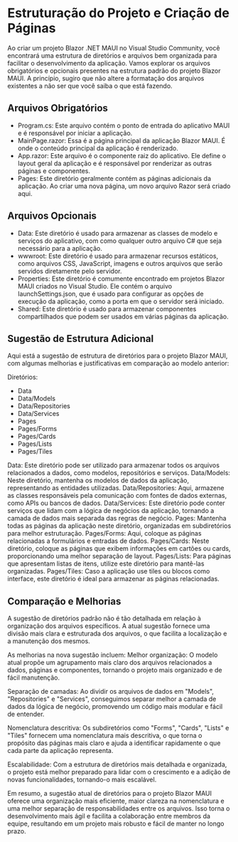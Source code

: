 # Estruturação do Projeto e Criação de Páginas

Ao criar um projeto Blazor .NET MAUI no Visual Studio Community, você encontrará uma estrutura de diretórios e arquivos bem organizada para facilitar o desenvolvimento da aplicação. Vamos explorar os arquivos obrigatórios e opcionais presentes na estrutura padrão do projeto Blazor MAUI. A princípio, sugiro que não altere a formatação dos arquivos existentes a não ser que você saiba o que está fazendo.

## Arquivos Obrigatórios
 - Program.cs: Este arquivo contém o ponto de entrada do aplicativo MAUI e é responsável por iniciar a aplicação.
 - MainPage.razor: Essa é a página principal da aplicação Blazor MAUI. É onde o conteúdo principal da aplicação é renderizado.
 - App.razor: Este arquivo é o componente raiz do aplicativo. Ele define o layout geral da aplicação e é responsável por renderizar as outras páginas e componentes.
- Pages: Este diretório geralmente contém as páginas adicionais da aplicação. Ao criar uma nova página, um novo arquivo Razor será criado aqui.

## Arquivos Opcionais
 - Data: Este diretório é usado para armazenar as classes de modelo e serviços do aplicativo, com como qualquer outro arquivo C# que seja necessário para a aplicação.
 - wwwroot: Este diretório é usado para armazenar recursos estáticos, como arquivos CSS, JavaScript, imagens e outros arquivos que serão servidos diretamente pelo servidor.
 - Properties: Este diretório é comumente encontrado em projetos Blazor MAUI criados no Visual Studio. Ele contém o arquivo launchSettings.json, que é usado para configurar as opções de execução da aplicação, como a porta em que o servidor será iniciado.
- Shared: Este diretório é usado para armazenar componentes compartilhados que podem ser usados em várias páginas da aplicação.

## Sugestão de Estrutura Adicional
Aqui está a sugestão de estrutura de diretórios para o projeto Blazor MAUI, com algumas melhorias e justificativas em comparação ao modelo anterior:

Diretórios:
 - Data
 - Data/Models
 - Data/Repositories
 - Data/Services
 - Pages
 - Pages/Forms
 - Pages/Cards
 - Pages/Lists
 - Pages/Tiles

Data: Este diretório pode ser utilizado para armazenar todos os arquivos relacionados a dados, como modelos, repositórios e serviços.
Data/Models: Neste diretório, mantenha os modelos de dados da aplicação, representando as entidades utilizadas.
Data/Repositories: Aqui, armazene as classes responsáveis pela comunicação com fontes de dados externas, como APIs ou bancos de dados.
Data/Services: Este diretório pode conter serviços que lidam com a lógica de negócios da aplicação, tornando a camada de dados mais separada das regras de negócio.
Pages: Mantenha todas as páginas da aplicação neste diretório, organizadas em subdiretórios para melhor estruturação.
Pages/Forms: Aqui, coloque as páginas relacionadas a formulários e entradas de dados.
Pages/Cards: Neste diretório, coloque as páginas que exibem informações em cartões ou cards, proporcionando uma melhor separação de layout.
Pages/Lists: Para páginas que apresentam listas de itens, utilize este diretório para mantê-las organizadas.
Pages/Tiles: Caso a aplicação use tiles ou blocos como interface, este diretório é ideal para armazenar as páginas relacionadas.

## Comparação e Melhorias

A sugestão de diretórios padrão não é tão detalhada em relação à organização dos arquivos específicos. A atual sugestão fornece uma divisão mais clara e estruturada dos arquivos, o que facilita a localização e a manutenção dos mesmos.

As melhorias na nova sugestão incluem:
Melhor organização: O modelo atual propõe um agrupamento mais claro dos arquivos relacionados a dados, páginas e componentes, tornando o projeto mais organizado e de fácil manutenção.

Separação de camadas: Ao dividir os arquivos de dados em "Models", "Repositories" e "Services", conseguimos separar melhor a camada de dados da lógica de negócio, promovendo um código mais modular e fácil de entender.

Nomenclatura descritiva: Os subdiretórios como "Forms", "Cards", "Lists" e "Tiles" fornecem uma nomenclatura mais descritiva, o que torna o propósito das páginas mais claro e ajuda a identificar rapidamente o que cada parte da aplicação representa.

Escalabilidade: Com a estrutura de diretórios mais detalhada e organizada, o projeto está melhor preparado para lidar com o crescimento e a adição de novas funcionalidades, tornando-o mais escalável.

Em resumo, a sugestão atual de diretórios para o projeto Blazor MAUI oferece uma organização mais eficiente, maior clareza na nomenclatura e uma melhor separação de responsabilidades entre os arquivos. Isso torna o desenvolvimento mais ágil e facilita a colaboração entre membros da equipe, resultando em um projeto mais robusto e fácil de manter no longo prazo.
